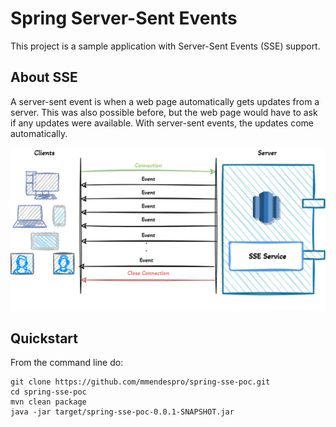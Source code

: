 # Spring Server-Sent Events

This project is a sample application with Server-Sent Events (SSE) support.

## About SSE
A server-sent event is when a web page automatically gets updates from a server. This was also possible before, but the web page would have to ask if any updates were available. With server-sent events, the updates come automatically.

![sse](./docs/img/sse.png)

## Quickstart

From the command line do:

```
git clone https://github.com/mmendespro/spring-sse-poc.git
cd spring-sse-poc
mvn clean package
java -jar target/spring-sse-poc-0.0.1-SNAPSHOT.jar
```